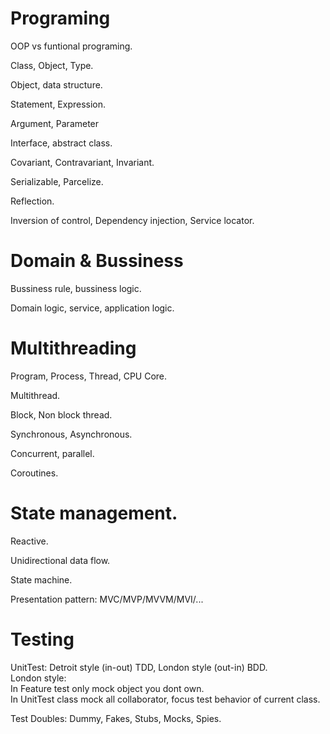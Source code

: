
# Programing

OOP vs funtional programing.

Class, Object, Type.

Object, data structure.

Statement, Expression.

Argument, Parameter

Interface, abstract class.

Covariant, Contravariant, Invariant.

Serializable, Parcelize.

Reflection.

Inversion of control, Dependency injection, Service locator.

# Domain & Bussiness

Bussiness rule, bussiness logic.

Domain logic, service, application logic.

# Multithreading

Program, Process, Thread, CPU Core.

Multithread.

Block, Non block thread.

Synchronous, Asynchronous.

Concurrent, parallel.

Coroutines.

# State management.

Reactive.

Unidirectional data flow.

State machine.

Presentation pattern: MVC/MVP/MVVM/MVI/...

# Testing

UnitTest: Detroit style (in-out) TDD, London style (out-in) BDD.  
London style:  
In Feature test only mock object you dont own.  
In UnitTest class mock all collaborator, focus test behavior of current class.

Test Doubles: Dummy, Fakes, Stubs, Mocks, Spies.
